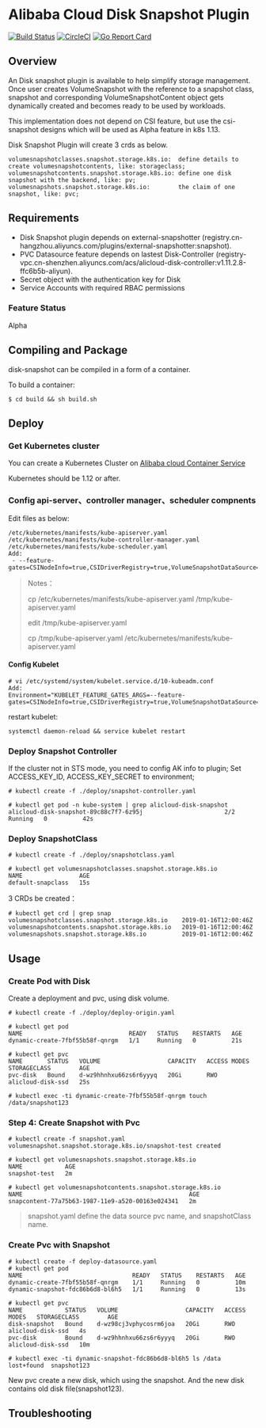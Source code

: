 # Alibaba Cloud Disk Snapshot Plugin

[![Build Status](https://travis-ci.org/AliyunContainerService/disk-snapshot.svg?branch=master)](https://travis-ci.org/AliyunContainerService/disk-snapshot) [![CircleCI](https://circleci.com/gh/AliyunContainerService/disk-snapshot.svg?style=svg)](https://circleci.com/gh/AliyunContainerService/disk-snapshot) [![Go Report Card](https://goreportcard.com/badge/github.com/AliyunContainerService/disk-snapshot)](https://goreportcard.com/report/github.com/AliyunContainerService/disk-snapshot)


## Overview

An Disk snapshot plugin is available to help simplify storage management.
Once user creates VolumeSnapshot with the reference to a snapshot class, snapshot and
corresponding VolumeSnapshotContent object gets dynamically created and becomes ready to be used by
workloads. 

This implementation does not depend on CSI feature, but use the csi-snapshot designs which will be used as Alpha feature in k8s 1.13.

Disk Snapshot Plugin will create 3 crds as below.

```
volumesnapshotclasses.snapshot.storage.k8s.io:  define details to create volumesnapshotcontents, like: storageclass;
volumesnapshotcontents.snapshot.storage.k8s.io: define one disk snapshot with the backend, like: pv;
volumesnapshots.snapshot.storage.k8s.io:        the claim of one snapshot, like: pvc;
```

## Requirements

* Disk Snapshot plugin depends on external-snapshotter (registry.cn-hangzhou.aliyuncs.com/plugins/external-snapshotter:snapshot).
* PVC Datasource feature depends on lastest Disk-Controller (registry-vpc.cn-shenzhen.aliyuncs.com/acs/alicloud-disk-controller:v1.11.2.8-ffc6b5b-aliyun).
* Secret object with the authentication key for Disk
* Service Accounts with required RBAC permissions

### Feature Status
Alpha

## Compiling and Package
disk-snapshot can be compiled in a form of a container.

To build a container:
```
$ cd build && sh build.sh
```

## Deploy

### Get Kubernetes cluster

You can create a Kubernetes Cluster on [Alibaba cloud Container Service](https://help.aliyun.com/product/25972.html?spm=a2c4g.750001.2.3.A7g9FZ)

Kubernetes should be 1.12 or after.

### Config api-server、controller manager、scheduler compnents

Edit files as below:

```
/etc/kubernetes/manifests/kube-apiserver.yaml
/etc/kubernetes/manifests/kube-controller-manager.yaml
/etc/kubernetes/manifests/kube-scheduler.yaml
Add:
 - --feature-gates=CSINodeInfo=true,CSIDriverRegistry=true,VolumeSnapshotDataSource=true
```

> Notes：
> 
> cp /etc/kubernetes/manifests/kube-apiserver.yaml /tmp/kube-apiserver.yaml
> 
> edit /tmp/kube-apiserver.yaml
> 
> cp /tmp/kube-apiserver.yaml /etc/kubernetes/manifests/kube-apiserver.yaml

#### Config Kubelet

```
# vi /etc/systemd/system/kubelet.service.d/10-kubeadm.conf
Add:
Environment="KUBELET_FEATURE_GATES_ARGS=--feature-gates=CSINodeInfo=true,CSIDriverRegistry=true,VolumeSnapshotDataSource=true"
```
restart kubelet: 

	systemctl daemon-reload && service kubelet restart


### Deploy Snapshot Controller
If the cluster not in STS mode, you need to config AK info to plugin; Set ACCESS_KEY_ID, ACCESS_KEY_SECRET to environment;

```
# kubectl create -f ./deploy/snapshot-controller.yaml

# kubectl get pod -n kube-system | grep alicloud-disk-snapshot
alicloud-disk-snapshot-89c88c7f7-6z95j                       2/2     Running   0          42s
```

### Deploy SnapshotClass
```
# kubectl create -f ./deploy/snapshotclass.yaml

# kubectl get volumesnapshotclasses.snapshot.storage.k8s.io
NAME                AGE
default-snapclass   15s
```

3 CRDs be created：

```
# kubectl get crd | grep snap
volumesnapshotclasses.snapshot.storage.k8s.io    2019-01-16T12:00:46Z
volumesnapshotcontents.snapshot.storage.k8s.io   2019-01-16T12:00:46Z
volumesnapshots.snapshot.storage.k8s.io          2019-01-16T12:00:46Z
```

## Usage

### Create Pod with Disk
Create a deployment and pvc, using disk volume.

```
# kubectl create -f ./deploy/deploy-origin.yaml

# kubectl get pod
NAME                              READY   STATUS    RESTARTS   AGE
dynamic-create-7fbf55b58f-qnrgm   1/1     Running   0          21s

# kubectl get pvc
NAME       STATUS   VOLUME                   CAPACITY   ACCESS MODES   STORAGECLASS        AGE
pvc-disk   Bound    d-wz9hhnhxu66zs6r6yyyq   20Gi       RWO            alicloud-disk-ssd   25s

# kubectl exec -ti dynamic-create-7fbf55b58f-qnrgm touch /data/snapshot123
```


### Step 4: Create Snapshot with Pvc
```
# kubectl create -f snapshot.yaml
volumesnapshot.snapshot.storage.k8s.io/snapshot-test created

# kubectl get volumesnapshots.snapshot.storage.k8s.io
NAME            AGE
snapshot-test   2m

# kubectl get volumesnapshotcontents.snapshot.storage.k8s.io
NAME                                               AGE
snapcontent-77a75b63-1987-11e9-a520-00163e024341   2m
```

> snapshot.yaml define the data source pvc name, and snapshotClass name.


### Create Pvc with Snapshot

```
# kubectl create -f deploy-datasource.yaml
# kubectl get pod
NAME                               READY   STATUS    RESTARTS   AGE
dynamic-create-7fbf55b58f-qnrgm    1/1     Running   0          10m
dynamic-snapshot-fdc86b6d8-bl6h5   1/1     Running   0          13s

# kubectl get pvc
NAME            STATUS   VOLUME                   CAPACITY   ACCESS MODES   STORAGECLASS        AGE
disk-snapshot   Bound    d-wz98cj3vphycosrm6joa   20Gi       RWO            alicloud-disk-ssd   4s
pvc-disk        Bound    d-wz9hhnhxu66zs6r6yyyq   20Gi       RWO            alicloud-disk-ssd   10m

# kubectl exec -ti dynamic-snapshot-fdc86b6d8-bl6h5 ls /data
lost+found  snapshot123
```

New pvc create a new disk, which using the snapshot. And the new disk contains old disk file(snapshot123).


## Troubleshooting

